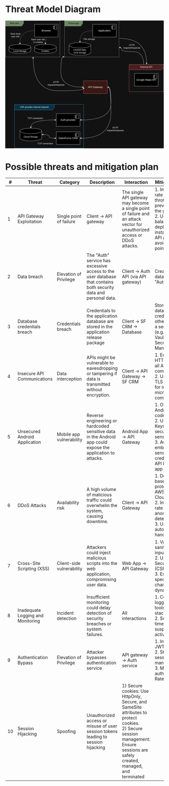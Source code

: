 # Threat Model Diagram

![Threat Model Diagram](Diagrams/ThreatModel.png)

# Possible threats and mitigation plan


| **#** | **Threat** | **Category** | **Description** | **Interaction** | **Mitigation Plann** |
|---|---|---|---|---|---|
| 1 | API Gateway Exploitation | Single point of failure | Client -> API gateway | The single API gateway may become a single point of failure and an attack vector for unauthorized access or DDoS attacks. | 1. Implement rate limiting and throttling to prevent abuse of the gateway.<br/> 2. Use a load balancer and deploy multiple instances of the API gateway to avoid single points of failure |
| 2 | Data breach | Elevation of Privilege | The "Auth" service has excessive access to the user database that contains both security data and personal data. | Client -> Auth API (via API gateway) | Create separate database for "Auth API" |
| 3 | Database credentials breach | Credentials breach | Credentials to the application database are stored in the application release package | Client -> SF CRM -> Database | Store API keys, database credentials, and other secrets in a secure vault (e.g., HashiCorp Vault, AWS Secrets Manager) |
| 4     | Insecure API Communications | Data interception | APIs might be vulnerable to eavesdropping or tampering if data is transmitted without encryption. | Client -> API Gateway -> SF CRM | 1. Enforce HTTPS (TLS) for all API communications.<br/> 2. Use mutual TLS or API keys for internal microservice communication |
| 5     | Unsecured Android Application | Mobile app vulnerability | Reverse engineering or hardcoded sensitive data in the Android app could expose the application to attacks. | Android App -> API Gateway  | 1. Obfuscate the Android app code.<br/> 2. Use Android Keystore for securely storing sensitive data.<br/> 3. Avoid embedding sensitive credentials (e.g., API keys) in the app |
| 6     | DDoS Attacks             | Availability risk          | A high volume of malicious traffic could overwhelm the system, causing downtime. | Client -> API Gateway        | 1. Deploy cloud-based DDoS protection (e.g., AWS Shield, Cloudflare).<br/> 2. Implement rate limiting and anomaly detection.<br/> 3. Use autoscaling to handle spikes |
| 7     | Cross-Site Scripting (XSS) | Client-side vulnerability | Attackers could inject malicious scripts into the web application, compromising user data. | Web App -> API Gateway       | 1. Validate and sanitize user inputs.<br/> 2. Use Content Security Policy (CSP) headers.<br/> 3. Escape special characters in dynamic content |
| 8    | Inadequate Logging and Monitoring | Incident detection | Insufficient monitoring could delay detection of security breaches or system failures. | All interactions             | 1. Centralize logging with tools like ELK stack.<br/> 2. Set up real-time alerts for suspicious activities |
| 9 | Authentication Bypass | Elevation of Privilege | Attacker bypasses authentication service | API gateway -> Auth service | 1. Implement JWT tokens<br/> 2. Strong session management<br/> 3. Multi-factor authentication - Rate limiting |
| 10 | Session Hijacking | Spoofing | Unauthorized access or misuse of user session tokens leading to session hijacking | 1) Secure cookies: Use HttpOnly, Secure, and SameSite attributes to protect cookies.<br/> 2) Secure session management: Ensure sessions are safely created, managed, and terminated |
